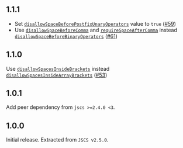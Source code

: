## 1.1.1

* Set [`disallowSpaceBeforePostfixUnaryOperators`][disallowSpaceBeforePostfixUnaryOperators] value to `true` ([#59](https://github.com/ymaps/codestyle/pull/59))
* Use [`disallowSpaceBeforeComma`][disallowSpaceBeforeComma] and [`requireSpaceAfterComma`][requireSpaceAfterComma] instead
  [`disallowSpaceBeforeBinaryOperators`][disallowSpaceBeforeBinaryOperators] ([#61](https://github.com/ymaps/codestyle/pull/61))

## 1.1.0

Use [`disallowSpacesInsideBrackets`][disallowSpacesInsideBrackets] instead [`disallowSpacesInsideArrayBrackets`][disallowSpacesInsideArrayBrackets] ([#53](https://github.com/ymaps/codestyle/pull/53))

## 1.0.1

Add peer dependency from `jscs >=2.4.0 <3`.

## 1.0.0

Initial release. Extracted from `JSCS v2.5.0`.

[disallowSpacesInsideBrackets]: http://jscs.info/rule/disallowSpacesInsideBrackets.html
[disallowSpacesInsideArrayBrackets]: http://jscs.info/rule/disallowSpacesInsideArrayBrackets.html
[disallowSpaceBeforePostfixUnaryOperators]: http://jscs.info/rule/disallowSpaceBeforePostfixUnaryOperators.html
[disallowSpaceBeforeComma]: http://jscs.info/rule/disallowSpaceBeforeComma.html
[requireSpaceAfterComma]: http://jscs.info/rule/requireSpaceAfterComma.html
[disallowSpaceBeforeBinaryOperators]: http://jscs.info/rule/disallowSpaceBeforeBinaryOperators.html
